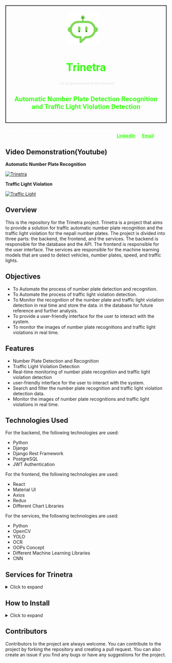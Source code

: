 <div style="border: 2px solid #333; padding: 20px; display: flex; align-items: center; justify-content: center;">
    <div style="text-align: center;">
        <img src="/results/trinetra.png" width="100" height="100" style="margin-right: 20px;">
        <h1 style="font-family: 'Roboto', sans-serif; font-size: 2.5em; color: #39FF14;">Trinetra</h1>
        <h6 style="font-family: 'Roboto', sans-serif; font-size: 0.8em; color: #e0e0e0;">- Let us be protected by the third eye!</h6>
        <h2 style="font-family: 'Roboto', sans-serif; font-size: 1.5em; color: #39FF14;">Automatic Number Plate Detection Recognition and Traffic Light Violation Detection</h2>
    </div>

</div>


<p style="color: white; font-weight: bold;">
Here, I have not provided the model that I have trained so that nobody can misuse it. If you want the model,
can contact me
at <a href="https://www.linkedin.com/in/ishworrsubedii/" style="color: #39FF14; font-weight: bold;">LinkedIn</a> or <a href="mailto:ishworr.subedi@gmail.com" style="color: #39FF14; font-weight: bold;">Email</a>
</p>

## Video Demonstration(Youtube)

**Automatic Number Plate Recognition**

[![Trinetra](https://i.ytimg.com/an_webp/Xz8ykJ1enbc/mqdefault_6s.webp?du=3000&sqp=CMSS-q8G&rs=AOn4CLCcr6HnWfnnb0eiodJKp8IHTomsiQ)](https://youtu.be/Xz8ykJ1enbc)

**Traffic Light Violation**

[![Traffic Light](https://i.ytimg.com/an_webp/QriQzJunH4U/mqdefault_6s.webp?du=3000&sqp=CMCa-q8G&rs=AOn4CLBVUCwnzjvG6i_yA9VekVGFjwMxug)](https://www.youtube.com/watch?v=QriQzJunH4U)

## Overview

This is the repository for the Trinetra project. Trinetra is a project that aims to provide a solution for traffic
automatic number plate recognition and the traffic light violation for the nepali number plates. The project is divided
into three parts: the backend, the frontend, and the services. The backend is
responsible for the database and the API. The frontend is responsible for the user interface. The services are
responsible for the machine learning models that are used to detect vehicles, number plates, speed, and traffic lights.

## Objectives

- To Automate the process of number plate detection and recognition.
- To Automate the process of traffic light violation detection.
- To Monitor the recognition of the number plate and traffic light violation detection in real time and store the data.
  in the database for future reference and further analysis.
- To provide a user-friendly interface for the user to interact with the system.
- To monitor the images of number plate recognitions and traffic light violations in real time.

## Features

- Number Plate Detection and Recognition
- Traffic Light Violation Detection
- Real-time monitoring of number plate recognition and traffic light violation detection
- user-friendly interface for the user to interact with the system.
- Search and filter the number plate recognition and traffic light violation detection data.
- Monitor the images of number plate recognitions and traffic light violations in real time.

## Technologies Used

For the backend, the following technologies are used:

- Python
- Django
- Django Rest Framework
- PostgreSQL
- JWT Authentication

For the frontend, the following technologies are used:

- React
- Material UI
- Axios
- Redux
- Different Chart Libraries

For the services, the following technologies are used:

- Python
- OpenCV
- YOLO
- OCR
- OOPs Concept
- Different Machine Learning Libraries
- CNN

## Services for Trinetra

<details>
<summary>Click to expand</summary>

### 1. Number Plate Detection and Recognition

- Number plate detection and recognition is the process of detecting the number plate of a vehicle and recognizing the
  characters on the number plate. The process involves the following steps:
    - Number Plate Detection
    - Number Plate Recognition

    - [ALPR](services_trinetra/alpr/README.md)

### 2. Traffic Light Violation Detection

- Traffic light violation detection is the process of detecting the violation of traffic lights by vehicles. The process
  involves the following steps:
    - Traffic Light Detection
    - Vehicle Detection
    - Traffic Light Violation Detection

    - [Traffic light violation](services_trinetra/trafficlight/README.md)

</details>

## How to Install

<details>
<summary>Click to expand</summary>

#### 1. Clone the repository

```bash
git clone https://github.com/ishworrsubedii/automatic_number_plate_detection_recognition-traffic_light_violation.git
````

#### 2. Create Environment

```bash
conda create -n trinetra python=3.10
````

#### 3. Install the requirements

```bash
pip install -r requirement
````

### Backend

For the backend, open the suitable IDE, i.e., Pycharm, and set up the Conda environment.

### Frontend

For frontend, open the suitable idea, i.e., vs. code, and open the frontend-trinetra directory.The requirements for the
frontend are:

- Node package manager needs to be installed in the system

```angular2html
npm install
```

To start the frontend, run the following command:

```angular2html
npm start 
```

To build the optimized version of the frontend, run the following command:

```angular2html
npm run build
```

### Services

#### 1. Setup

```angular2html
cd services_trinetra
```

```bash
setup.py install
```

Copy the package of the` anaconda/trinetra/dist/lib` and add it into the site-packages of the python environment

For alpr

Change the IP of ipcam inside backend_trinetra/alpr/alprservices.py to your IP.

For traffic lights

Change the IP of the ipcam inside backend_trinetra/trafficlight/trafficlightservices.py.

</details>

## Contributors

Contributors to the project are always welcome. You can contribute to the project by forking the repository and creating
a pull request. You can also create an issue if you find any bugs or have any suggestions for the project.

